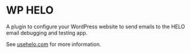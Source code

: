 # WP HELO
A plugin to configure your WordPress website to send emails to the HELO email debugging and testing app.

See [usehelo.com](https://usehelo.com) for more information.
